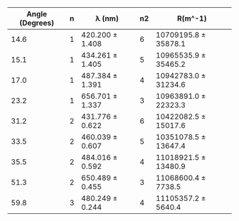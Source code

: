 | Angle (Degrees)	| n		| λ (nm)			| n2	| R(m^-1)				|
|-------------------|-------|-------------------|-------|-----------------------|
| 14.6				| 1		| 420.200 ± 1.408	| 6		| 10709195.8 ± 35878.1 	|
| 15.1				| 1		| 434.261 ± 1.405	| 5		| 10965535.9 ± 35465.2	|
| 17.0				| 1		| 487.384 ± 1.391	| 4		| 10942783.0 ± 31234.6	|
| 23.2				| 1		| 656.701 ± 1.337	| 3		| 10963891.0 ± 22323.3	|
| 31.2				| 2		| 431.776 ± 0.622	| 6		| 10422082.5 ± 15017.6	|
| 33.5				| 2		| 460.039 ± 0.607	| 5		| 10351078.5 ± 13647.4	|
| 35.5				| 2		| 484.016 ± 0.592	| 4		| 11018921.5 ± 13480.9	|
| 51.3				| 2		| 650.489 ± 0.455	| 3		| 11068600.4 ± 7738.5	|
| 59.8				| 3		| 480.249 ± 0.244	| 4		| 11105357.2 ± 5640.4	|
